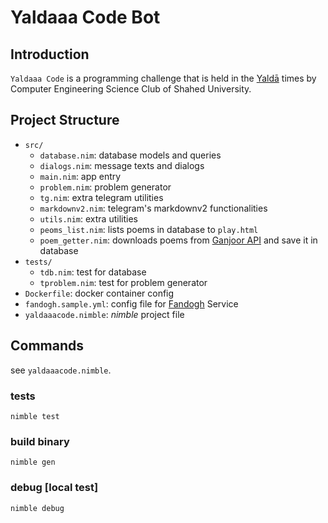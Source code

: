 ﻿# Yaldaaa Code Bot

## Introduction
`Yaldaaa Code` is a programming challenge that is held in the [Yaldā](https://en.wikipedia.org/wiki/Yald%C4%81_Night) times by Computer Engineering Science Club of Shahed University.

## Project Structure

- `src/`
  - `database.nim`: database models and queries
  - `dialogs.nim`: message texts and dialogs
  - `main.nim`: app entry
  - `problem.nim`: problem generator
  - `tg.nim`: extra telegram utilities
  - `markdownv2.nim`: telegram's markdownv2 functionalities
  - `utils.nim`: extra utilities
  - `peoms_list.nim`: lists poems in database to `play.html`
  - `poem_getter.nim`: downloads poems from [Ganjoor API](https://api.ganjoor.net/index.html) and save it in database
- `tests/`
  - `tdb.nim`: test for database
  - `tproblem.nim`: test for problem generator
- `Dockerfile`: docker container config
- `fandogh.sample.yml`: config file for [Fandogh](https://www.fandogh.cloud/) Service
- `yaldaaacode.nimble`: *nimble* project file


## Commands
see `yaldaaacode.nimble`.

### tests 
```
nimble test
```

### build binary
```
nimble gen
```

### debug [local test]
```
nimble debug
```
